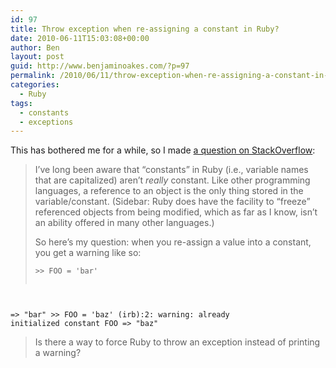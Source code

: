 ```yaml
---
id: 97
title: Throw exception when re-assigning a constant in Ruby?
date: 2010-06-11T15:03:08+00:00
author: Ben
layout: post
guid: http://www.benjaminoakes.com/?p=97
permalink: /2010/06/11/throw-exception-when-re-assigning-a-constant-in-ruby/
categories:
  - Ruby
tags:
  - constants
  - exceptions
---
```

This has bothered me for a while, so I made [a question on StackOverflow](http://stackoverflow.com/questions/3023617/throw-exception-when-re-assigning-a-constant-in-ruby):

> I&#8217;ve long been aware that &#8220;constants&#8221; in Ruby (i.e., variable names that are capitalized) aren&#8217;t _really_ constant. Like other programming languages, a reference to an object is the only thing stored in the variable/constant. (Sidebar: Ruby does have the facility to &#8220;freeze&#8221; referenced objects from being modified, which as far as I know, isn&#8217;t an ability offered in many other languages.)
> 
> So here&#8217;s my question: when you re-assign a value into a constant, you get a warning like so:
> 
> <pre><code class="language-irb">&gt;&gt; FOO = 'bar'
=&gt; "bar"
&gt;&gt; FOO = 'baz'
(irb):2: warning: already initialized constant FOO
=&gt; "baz"
</code></pre>
> 
> Is there a way to force Ruby to throw an exception instead of printing a warning?